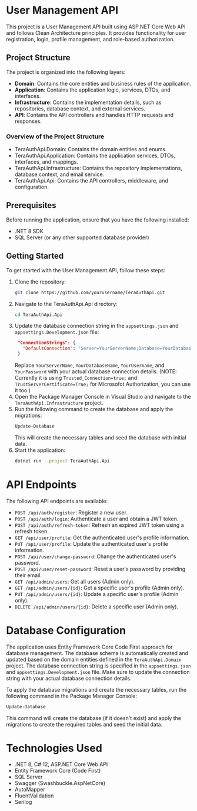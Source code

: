 # User Management API

This project is a User Management API built using ASP.NET Core Web API and follows Clean Architecture principles. It provides functionality for user registration, login, profile management, and role-based authorization.

## Project Structure

The project is organized into the following layers:

- **Domain**: Contains the core entities and business rules of the application.
- **Application**: Contains the application logic, services, DTOs, and interfaces.
- **Infrastructure**: Contains the implementation details, such as repositories, database context, and external services.
- **API**: Contains the API controllers and handles HTTP requests and responses.

### Overview of the Project Structure

- TeraAuthApi.Domain: Contains the domain entities and enums.
- TeraAuthApi.Application: Contains the application services, DTOs, interfaces, and mappings.
- TeraAuthApi.Infrastructure: Contains the repository implementations, database context, and email service.
- TeraAuthApi.Api: Contains the API controllers, middleware, and configuration.



## Prerequisites

Before running the application, ensure that you have the following installed:

- .NET 8 SDK
- SQL Server (or any other supported database provider)

## Getting Started

To get started with the User Management API, follow these steps:

1. Clone the repository:
   ```sh
   git clone https://github.com/yourusername/TeraAuthApi.git
   ```
2. Navigate to the TeraAuthApi.Api directory:
   ```sh
   cd TeraAuthApi.Api
   ```
3. Update the database connection string in the `appsettings.json` and `appsettings.Development.json` file:
   ```json
    "ConnectionStrings": {
      "DefaultConnection": "Server=YourServerName;Database=YourDatabaseName;User Id=YourUsername;Password=YourPassword;"
    }
   ```
   Replace `YourServerName`, `YourDatabaseName`, `YourUsername`, and `YourPassword` with your actual database connection details. (NOTE: Currently it is using `Trusted_Connection=true;` and `TrustServerCertificate=True;` for Microsofot Authorization, you can use it too.)
4. Open the Package Manager Console in Visual Studio and navigate to the `TeraAuthApi.Infrastructure` project.
5. Run the following command to create the database and apply the migrations:
   ```sh
   Update-Database
   ```
   This will create the necessary tables and seed the database with initial data.
6. Start the application:
   ```sh
   dotnet run --project TeraAuthApi.Api
   ```

# API Endpoints
The following API endpoints are available:

- `POST /api/auth/register`: Register a new user.
- `POST /api/auth/login`: Authenticate a user and obtain a JWT token.
- `POST /api/auth/refresh-token`: Refresh an expired JWT token using a refresh token.
- `GET /api/user/profile`: Get the authenticated user's profile information.
- `PUT /api/user/profile`: Update the authenticated user's profile information.
- `POST /api/user/change-password`: Change the authenticated user's password.
- `POST /api/user/reset-password`: Reset a user's password by providing their email.
- `GET /api/admin/users`: Get all users (Admin only).
- `GET /api/admin/users/{id}`: Get a specific user's profile (Admin only).
- `PUT /api/admin/users/{id}`: Update a specific user's profile (Admin only).
- `DELETE /api/admin/users/{id}`: Delete a specific user (Admin only).


# Database Configuration
The application uses Entity Framework Core Code First approach for database management. The database schema is automatically created and updated based on the domain entities defined in the `TeraAuthApi.Domain` project. The database connection string is specified in the `appsettings.json` and `appsettings.Development.json` file. Make sure to update the connection string with your actual database connection details.

To apply the database migrations and create the necessary tables, run the following command in the Package Manager Console:
```sh
Update-Database
```

This command will create the database (if it doesn't exist) and apply the migrations to create the required tables and seed the initial data.

# Technologies Used
- .NET 8, C# 12, ASP.NET Core Web API
- Entity Framework Core (Code First)
- SQL Server
- Swagger (Swashbuckle.AspNetCore)
- AutoMapper
- FluentValidation
- Serilog
